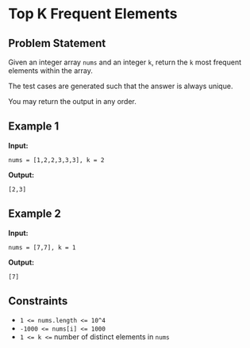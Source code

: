 # Top K Frequent Elements

## Problem Statement

Given an integer array `nums` and an integer `k`, return the `k` most frequent elements within the array.

The test cases are generated such that the answer is always unique.

You may return the output in any order.

## Example 1

**Input:**
```plaintext
nums = [1,2,2,3,3,3], k = 2
```
**Output:**
```plaintext
[2,3]
```

## Example 2

**Input:**
```plaintext
nums = [7,7], k = 1
```
**Output:**
```plaintext
[7]
```

## Constraints

- `1 <= nums.length <= 10^4`
- `-1000 <= nums[i] <= 1000`
- `1 <= k <=` number of distinct elements in `nums`
